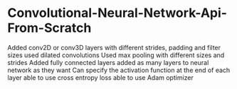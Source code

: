 # Convolutional-Neural-Network-Api-From-Scratch
Added conv2D or conv3D layers with different strides, padding and filter sizes
used dilated convolutions
Used max pooling with different sizes and strides
Added fully connected layers
added as many layers to neural network as they want
Can specify the activation function at the end of each layer
able to use cross entropy loss
able to use Adam optimizer

